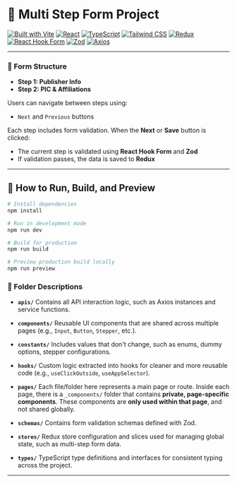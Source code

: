 # 🧾 Multi Step Form Project

[![Built with Vite](https://img.shields.io/badge/Built%20with-Vite-646CFF.svg?style=flat&logo=vite&logoColor=white)](https://vitejs.dev/)
[![React](https://img.shields.io/badge/React-20232A?style=flat&logo=react&logoColor=61DAFB)](https://reactjs.org/)
[![TypeScript](https://img.shields.io/badge/TypeScript-007ACC?style=flat&logo=typescript&logoColor=white)](https://www.typescriptlang.org/)
[![Tailwind CSS](https://img.shields.io/badge/TailwindCSS-38B2AC?style=flat&logo=tailwind-css&logoColor=white)](https://tailwindcss.com/)
[![Redux](https://img.shields.io/badge/Redux-593D88?style=flat&logo=redux&logoColor=white)](https://redux.js.org/)
[![React Hook Form](https://img.shields.io/badge/React%20Hook%20Form-EC5990?style=flat&logo=reacthookform&logoColor=white)](https://react-hook-form.com/)
[![Zod](https://img.shields.io/badge/Zod-E4F0FF?style=flat&logoColor=black)](https://zod.dev/)
[![Axios](https://img.shields.io/badge/Axios-5A29E4?style=flat)](https://axios-http.com/)

---

### 🧩 Form Structure

- **Step 1: Publisher Info**
- **Step 2: PIC & Affiliations**

Users can navigate between steps using:

- `Next` and `Previous` buttons

Each step includes form validation. When the **Next** or **Save** button is clicked:

- The current step is validated using **React Hook Form** and **Zod**
- If validation passes, the data is saved to **Redux**

---

## 🚀 How to Run, Build, and Preview

```bash
# Install dependencies
npm install

# Run in development mode
npm run dev

# Build for production
npm run build

# Preview production build locally
npm run preview
```

### 📂 Folder Descriptions

- **`apis/`**
  Contains all API interaction logic, such as Axios instances and service functions.

- **`components/`**
  Reusable UI components that are shared across multiple pages (e.g., `Input`, `Button`, `Stepper`, etc.).

- **`constants/`**
  Includes values that don't change, such as enums, dummy options, stepper configurations.

- **`hooks/`**
  Custom logic extracted into hooks for cleaner and more reusable code (e.g., `useClickOutside`, `useAppSelector`).

- **`pages/`**
  Each file/folder here represents a main page or route.
  Inside each page, there is a `_components/` folder that contains **private, page-specific components**. These components are **only used within that page**, and not shared globally.

- **`schemas/`**
  Contains form validation schemas defined with Zod.

- **`stores/`**
  Redux store configuration and slices used for managing global state, such as multi-step form data.

- **`types/`**
  TypeScript type definitions and interfaces for consistent typing across the project.

---
